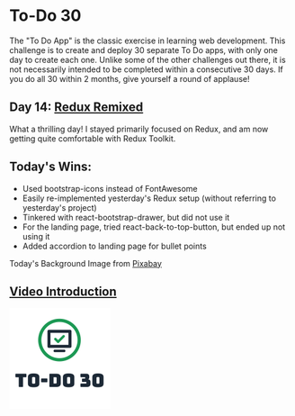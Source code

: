 # To-Do 30

The "To Do App" is the classic exercise in learning web development. This challenge is to create and deploy 30 separate To Do apps, with only one day to create each one. Unlike some of the other challenges out there, it is not necessarily intended to be completed within a consecutive 30 days. If you do all 30 within 2 months, give yourself a round of applause!

## Day 14: [Redux Remixed](https://todo30.com/14/)

What a thrilling day! I stayed primarily focused on Redux, and am now getting quite comfortable with Redux Toolkit.

## Today's Wins:
- Used bootstrap-icons instead of FontAwesome
- Easily re-implemented yesterday's Redux setup (without referring to yesterday's project)
- Tinkered with react-bootstrap-drawer, but did not use it
- For the landing page, tried react-back-to-top-button, but ended up not using it
- Added accordion to landing page for bullet points

Today's Background Image from [Pixabay](https://pixabay.com/photos/nature-waters-lake-island-3082832/)

## [Video Introduction](https://youtu.be/rQr4AVyOf5o)

![To-Do 30](https://github.com/ejw773/to-do-30/blob/main/public/to-do-30-flattened.png)
